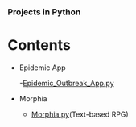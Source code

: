 ### Projects in Python

# Contents 

- Epidemic App
   
   -[Epidemic_Outbreak_App.py](https://github.com/Charles2005/Projects/blob/master/Epidemic_Outbreak_App.py)


- Morphia 
    - [Morphia.py](https://github.com/Charles2005/Projects/blob/master/Morphia/py)(Text-based RPG)
